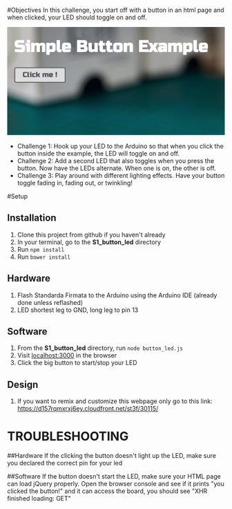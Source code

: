 #Objectives
In this challenge, you start off with a button in an html page and when clicked, your LED should toggle on and off. 



![Image of button webpage](/Step1_Input_Output/S1_web_button_led/button_led_webpage.png)

* Challenge 1: Hook up your LED to the Arduino so that when you click the button inside the example, the LED will toggle on and off.
* Challenge 2: Add a second LED that also toggles when you press the button. Now have the LEDs alternate. When one is on, the other is off.
* Challenge 3: Play around with different lighting effects. Have your button toggle fading in, fading out, or twinkling!

#Setup

## Installation
1. Clone this project from github if you haven't already
2. In your terminal, go to the **S1_button_led** directory
3. Run `npm install`
4. Run `bower install`

## Hardware
1. Flash Standarda Firmata to the Arduino using the Arduino IDE (already done unless reflashed)
2. LED shortest leg to GND, long leg to pin 13

## Software
1. From the **S1_button_led** directory, run `node button_led.js`
2. Visit <a href="http://localhost:3000" target="_blank">localhost:3000</a> in the browser
3. Click the big button to start/stop your LED

## Design
1. If you want to remix and customize this webpage only go to this link: https://d157rqmxrxj6ey.cloudfront.net/st3f/30115/

# TROUBLESHOOTING

##Hardware
If the clicking the button doesn't light up the LED, make sure you declared the correct pin for your led

##Software
If the button doesn't start the LED, make sure your HTML page can load jQuery properly. 
Open the browser console and see if it prints "you clicked the button!" and it can access the board, 
you should see "XHR finished loading: GET"
